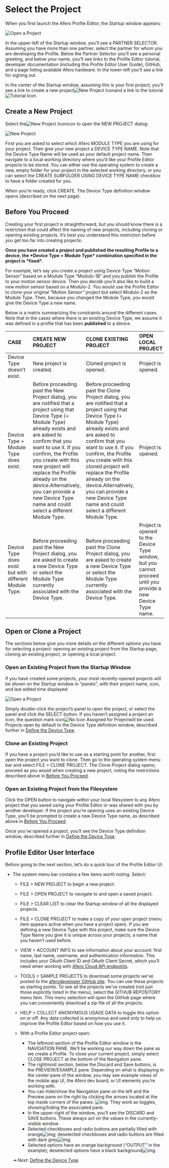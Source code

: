 # Select the Project

When you first launch the Afero Profile Editor, the Startup window appears:

![Open a Project](img/APE-StartScreen-Empty.png)

In the upper-left of the Startup window, you’ll see a PARTNER SELECTOR. Assuming you have more than one partner, select the partner for whom you are developing the Profile. Below the Partner Selector you’ll see a personal greeting, and below your name, you’ll see links to the Profile Editor tutorial, developer documentation (including this Profile Editor User Guide), GitHub, and a page listing available Afero hardware. In the lower-left you’ll see a link for signing out.

In the center of the Startup window, assuming this is your first project, you’ll see a link to create a new project![New Project Icon](img/NewIconLarge.png)and a link to the tutorial![Tutorial Icon](img/APE-TutorialIcon.png).

## Create a New Project

Select the![New Project Icon](img/NewIconLarge.png)icon to open the NEW PROJECT dialog:

![New Project](img/APE-NewDeviceProfile.png)

First you are asked to select which Afero MODULE TYPE you are using for your project. Then give your new project a DEVICE TYPE NAME. Note that the Device Type Name will be used as your default project name. Then navigate to a local working directory where you’d like your Profile Editor projects to be stored. You can either use the operating system to create a new, empty folder for your project in the selected working directory, or you can select the CREATE SUBFOLDER USING DEVICE TYPE NAME checkbox to have a folder created for you.

When you’re ready, click CREATE. The Device Type definition window opens (described on the next page).

## Before You Proceed

Creating your first project is straightforward, but you should know there is a restriction that could affect the naming of new projects, including cloning or opening existing projects. It’s best you understand this restriction before you get too far into creating projects:

**Once you have created a project and published the resulting Profile to a device, the \*Device Type + Module Type\* combination specified in the project is \*fixed\*.**

For example, let’s say you create a project using Device Type “Motion Sensor” based on a Module Type “Modulo-1B” and you publish the Profile to your motion sensor device. Then you decide you’d also like to build a new motion sensor based on a Modulo-2. You would use the Profile Editor to clone your original “Motion Sensor” project but select Modulo-2 as the Module Type. Then, because you changed the Module Type, you would give the Device Type a new name.

Below is a matrix summarizing the constraints around the different cases. Note that in the cases where there is an existing Device Type, we assume it was defined in a profile that has been **published** to a device.

| CASE                                                   | CREATE NEW PROJECT                                           | CLONE EXISTING PROJECT                                       | OPEN LOCAL PROJECT                                           |
| :----------------------------------------------------- | :----------------------------------------------------------- | :----------------------------------------------------------- | :----------------------------------------------------------- |
| Device Type doesn’t exist.                             | New project is created.                                      | Cloned project is opened.                                    | Project is opened.                                           |
| Device Type + Module Type does exist.                  | Before proceeding past the New Project dialog, you are notified that a project using that Device Type (+ Module Type) already exists and are asked to confirm that you want to use it. If you confirm, the Profile you create with this new project will replace the Profile already on the device.Alternatively, you can provide a new Device Type name and could select a different Module Type. | Before proceeding past the Clone Project dialog, you are notified that a project using that Device Type (+ Module Type) already exists and are asked to confirm that you want to use it. If you confirm, the Profile you create with this cloned project will replace the Profile already on the device.Alternatively, you can provide a new Device Type name and could select a different Module Type. | Project is opened.                                           |
| Device Type does exist but with different Module Type. | Before proceeding past the New Project dialog, you are asked to create a new Device Type or select the Module Type currently associated with the Device Type. | Before proceeding past the Clone Project dialog, you are asked to create a new Device Type or select the Module Type currently associated with the Device Type. | Project is opened to the Device Type window, but you cannot proceed until you provide a new Device Type name. |

## Open or Clone a Project

The sections below give you more details on the different options you have for selecting a project: opening an existing project from the Startup page, cloning an existing project, or opening a local project.

### Open an Existing Project from the Startup Window

If you have created some projects, your most recently-opened projects will be shown on the Startup window in “panels”, with their project name, icon, and last edited time displayed:

![Open a Project](img/APE-StartScreen.png)

Simply double-click the project’s panel to open the project, or select the panel and click the SELECT button. If you haven’t assigned a project an icon, the question mark icon![No Icon Assigned for Project](img/grey-question-mark.png)will be used. Projects open by default to the Device Type definition window, described further in [Define the Device Type](../DeviceType).

### Clone an Existing Project

If you have a project you’d like to use as a starting point for another, first open the project you want to clone. Then go to the operating system menu bar and select FILE > CLONE PROJECT. The Clone Project dialog opens; proceed as you would when creating a new project, noting the restrictions described above in [Before You Proceed](../SelectProject#DOC-158).

### Open an Existing Project from the Filesystem

Click the OPEN button to navigate within your local filesystem to any Afero project that you saved using your Profile Editor or was shared with you by another developer. If the project you’re opening uses an existing Device Type, you’ll be prompted to create a new Device Type name, as described above in [Before You Proceed](../SelectProject#DOC-158).

Once you’ve opened a project, you’ll see the Device Type definition window, described further in [Define the Device Type](../DeviceType).

## Profile Editor User Interface

Before going to the next section, let’s do a quick tour of the Profile Editor UI.

- The system menu bar contains a few items worth noting. Select:

  - FILE > NEW PROJECT to begin a new project.

  - FILE > OPEN PROJECT to navigate to and open a saved project.

  - FILE > CLEAR LIST to clear the Startup window of all the displayed projects.

  - FILE > CLONE PROJECT to make a copy of your open project (menu item appears active when you have a project open). If you are defining a new Device Type with this project, make sure the Device Type Name you give it is unique across your projects, a name that you haven’t used before.

  - VIEW > ACCOUNT INFO to see information about your account: first name, last name, username, and authentication information. This includes your OAuth Client ID and OAuth Client Secret, which you’ll need when working with [Afero Cloud API endpoints](../CloudAPIs).

  - TOOLS > SAMPLE PROJECTS to download some projects we’ve posted to the [aferodeveloper GitHub site](http://github.com/aferodeveloper/APE-Project-Profiles). You can use these projects as starting points. To see all the projects we’ve created (not just those explicitly listed in the menu), select the GITHUB REPOSITORY menu item. This menu selection will open the GitHub page where you can conveniently download a zip file of all the projects.

  - HELP > COLLECT ANONYMOUS USAGE DATA to toggle this option on or off. Any data collected is anonymous and used only to help us improve the Profile Editor based on how you use it.

  - With a Profile Editor project open:

    

    - The leftmost section of the Profile Editor window is the NAVIGATION PANE. We’ll be working our way down the pane as we create a Profile. To close your current project, simply select CLOSE PROJECT at the bottom of the Navigation pane.
    - The rightmost section, below the Discard and Save buttons, is the PREVIEW/EXAMPLE pane. Depending on what is displaying in the center pane of the window, you may see example views of the mobile app UI, the Afero dev board, or UI elements you’re working with.
    - You can hide/show the Navigation pane on the left and the Preview pane on the right by clicking the arrows located at the top inside corners of the panes: ![img](img/APE-Hide-Show-Arrows.png). They work as toggles, showing/hiding the associated pane.
    - In the upper-right of the window, you’ll see the DISCARD and SAVE buttons. These always act on the values in the currently-visible window.
    - Selected checkboxes and radio buttons are partially filled with orange![img](img/APE-CheckboxSel.png); deselected checkboxes and radio buttons are filled with dark grey![img](img/APE-CheckboxDesel.png).
    - Selected options have an orange background (“OUTPUT” in the example); deselected options have a black background![img](img/APE-Selection.png).

   **&#8674;** *Next:* [Define the Device Type](../DeviceType)